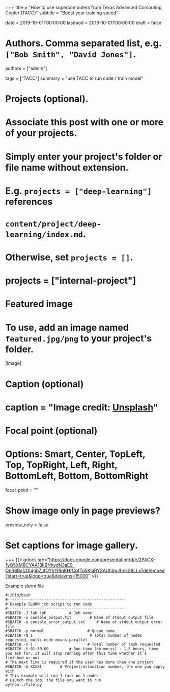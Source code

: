 +++
title = "How to use supercomputers from Texas Advanced Computing Center (TACC)"
subtitle = "Boost your training speed"

date = 2019-10-01T00:00:00
lastmod = 2019-10-01T00:00:00
draft = false

# Authors. Comma separated list, e.g. `["Bob Smith", "David Jones"]`.
authors = ["admin"]

tags = ["TACC"]
summary = "use TACC to run code / train model"

# Projects (optional).
#   Associate this post with one or more of your projects.
#   Simply enter your project's folder or file name without extension.
#   E.g. `projects = ["deep-learning"]` references 
#   `content/project/deep-learning/index.md`.
#   Otherwise, set `projects = []`.
# projects = ["internal-project"]

# Featured image
# To use, add an image named `featured.jpg/png` to your project's folder. 
[image]
  # Caption (optional)
  # caption = "Image credit: [**Unsplash**](https://unsplash.com/photos/CpkOjOcXdUY)"

  # Focal point (optional)
  # Options: Smart, Center, TopLeft, Top, TopRight, Left, Right, BottomLeft, Bottom, BottomRight
  focal_point = ""

  # Show image only in page previews?
  preview_only = false

# Set captions for image gallery.


+++
{{< gdocs src="https://docs.google.com/presentation/d/e/2PACX-1vQ5XM8CYAA18kBNhydN3aE9-OnR8BnDOI4gb7_lfOYV11RqKHrCpfTd5KIaRYSAUhSgJfmkS8LLxTde/embed?start=true&loop=true&delayms=15000" >}}

Example slurm file
```slurm
#!/bin/bash
#----------------------------------------------------
# Example SLURM job script to run code
#----------------------------------------------------
#SBATCH -J lab_job	 		# Job name
#SBATCH -o console_output.txt  		 # Name of stdout output file
#SBATCH -e console_error_output.txt   	# Name of stdout output error file
#SBATCH -p normal        			# Queue name
#SBATCH -N 1            			 # Total number of nodes requested, multi-node means parallel
#SBATCH -n 1             			# Total number of task requested
#SBATCH -t 01:30:00	 		# Run time (hh:mm:ss) - 1.5 hours, time you ask for, it will stop running after this time whether it’s finished or not
# The next line is required if the user has more than one project
#SBATCH -A XXXXl 		# Project/allocation number, the one you apply with
# This example will run 1 task on 1 nodes
# Launch the job, the file you want to run 
python ./file.py
```
